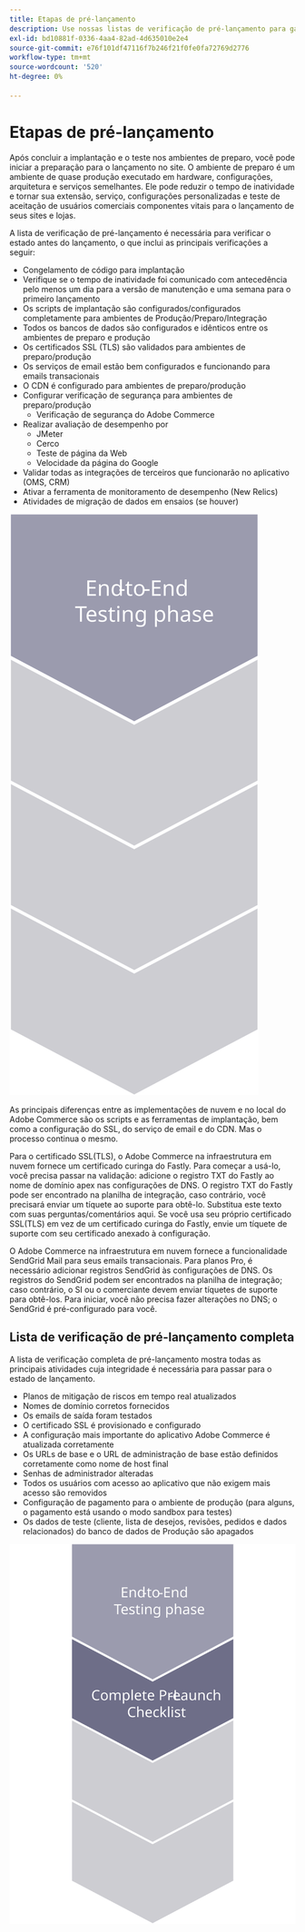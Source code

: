 ```yaml
---
title: Etapas de pré-lançamento
description: Use nossas listas de verificação de pré-lançamento para garantir uma implementação perfeita do site do Adobe Commerce.
exl-id: bd10881f-0336-4aa4-82ad-4d635010e2e4
source-git-commit: e76f101df47116f7b246f21f0fe0fa72769d2776
workflow-type: tm+mt
source-wordcount: '520'
ht-degree: 0%

---
```


# Etapas de pré-lançamento

Após concluir a implantação e o teste nos ambientes de preparo, você pode iniciar a preparação para o lançamento no site. O ambiente de preparo é um ambiente de quase produção executado em hardware, configurações, arquitetura e serviços semelhantes. Ele pode reduzir o tempo de inatividade e tornar sua extensão, serviço, configurações personalizadas e teste de aceitação de usuários comerciais componentes vitais para o lançamento de seus sites e lojas.

A lista de verificação de pré-lançamento é necessária para verificar o estado antes do lançamento, o que inclui as principais verificações a seguir:

- Congelamento de código para implantação
- Verifique se o tempo de inatividade foi comunicado com antecedência pelo menos um dia para a versão de manutenção e uma semana para o primeiro lançamento
- Os scripts de implantação são configurados/configurados completamente para ambientes de Produção/Preparo/Integração
- Todos os bancos de dados são configurados e idênticos entre os ambientes de preparo e produção
- Os certificados SSL (TLS) são validados para ambientes de preparo/produção
- Os serviços de email estão bem configurados e funcionando para emails transacionais
- O CDN é configurado para ambientes de preparo/produção
- Configurar verificação de segurança para ambientes de preparo/produção
   - Verificação de segurança do Adobe Commerce
- Realizar avaliação de desempenho por
   - JMeter
   - Cerco
   - Teste de página da Web
   - Velocidade da página do Google
- Validar todas as integrações de terceiros que funcionarão no aplicativo (OMS, CRM)
- Ativar a ferramenta de monitoramento de desempenho (New Relics)
- Atividades de migração de dados em ensaios (se houver)

![Diagrama que mostra a fase 1 do processo de lançamento](../../assets/playbooks/launch-steps-1.svg)

As principais diferenças entre as implementações de nuvem e no local do Adobe Commerce são os scripts e as ferramentas de implantação, bem como a configuração do SSL, do serviço de email e do CDN. Mas o processo continua o mesmo.

Para o certificado SSL(TLS), o Adobe Commerce na infraestrutura em nuvem fornece um certificado curinga do Fastly. Para começar a usá-lo, você precisa passar na validação: adicione o registro TXT do Fastly ao nome de domínio apex nas configurações de DNS. O registro TXT do Fastly pode ser encontrado na planilha de integração, caso contrário, você precisará enviar um tíquete ao suporte para obtê-lo. Substitua este texto com suas perguntas/comentários aqui. Se você usa seu próprio certificado SSL(TLS) em vez de um certificado curinga do Fastly, envie um tíquete de suporte com seu certificado anexado à configuração.

O Adobe Commerce na infraestrutura em nuvem fornece a funcionalidade SendGrid Mail para seus emails transacionais. Para planos Pro, é necessário adicionar registros SendGrid às configurações de DNS. Os registros do SendGrid podem ser encontrados na planilha de integração; caso contrário, o SI ou o comerciante devem enviar tíquetes de suporte para obtê-los. Para iniciar, você não precisa fazer alterações no DNS; o SendGrid é pré-configurado para você.

## Lista de verificação de pré-lançamento completa

A lista de verificação completa de pré-lançamento mostra todas as principais atividades cuja integridade é necessária para passar para o estado de lançamento.

- Planos de mitigação de riscos em tempo real atualizados
- Nomes de domínio corretos fornecidos
- Os emails de saída foram testados
- O certificado SSL é provisionado e configurado
- A configuração mais importante do aplicativo Adobe Commerce é atualizada corretamente
- Os URLs de base e o URL de administração de base estão definidos corretamente como nome de host final
- Senhas de administrador alteradas
- Todos os usuários com acesso ao aplicativo que não exigem mais acesso são removidos
- Configuração de pagamento para o ambiente de produção (para alguns, o pagamento está usando o modo sandbox para testes)
- Os dados de teste (cliente, lista de desejos, revisões, pedidos e dados relacionados) do banco de dados de Produção são apagados

![Diagrama que mostra a fase 2 do processo de lançamento](../../assets/playbooks/launch-steps-2.svg)

